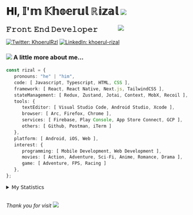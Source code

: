 <h1> 𝐇𝐢, 𝕀'𝕞 𝕂𝕙𝕠𝕖𝕣𝕦𝕝 ℝ𝕚𝕫𝕒𝕝 <img src="https://media.giphy.com/media/mGcNjsfWAjY5AEZNw6/giphy.gif" width="50"></h1>
<img align='right' src="https://media.giphy.com/media/v1.Y2lkPTc5MGI3NjExOWI2ajR2NGJubzBsZHFuaHMwajRrcDNsNXJwOG8yb3F0NjhkNXF4OSZlcD12MV9pbnRlcm5hbF9naWZfYnlfaWQmY3Q9cw/fkZukR450RQ1qnGaq9/giphy.gif" width="200">
<strong style="font-size:20px;">𝙵𝚛𝚘𝚗𝚝 𝙴𝚗𝚍 𝙳𝚎𝚟𝚎𝚕𝚘𝚙𝚎𝚛</strong>
</p></em>

[![Twitter: KhoerulRzl](https://img.shields.io/twitter/follow/KhoerulRzl?style=social)](https://twitter.com/KhoerulRzl)
[![LinkedIn: khoerul-rizal](https://img.shields.io/badge/khoerul--rizal-blue?style=flat-square&logo=Linkedin&logoColor=white&link=https://www.linkedin.com/in/khoerul-rizal/)](https://www.linkedin.com/in/khoerul-rizal/)

### <img src="https://media.giphy.com/media/VgCDAzcKvsR6OM0uWg/giphy.gif" width="50"> A little more about me...

```typescript
const rizal = {
   pronouns: "he" | "him",
   code: [ Javascript, Typescript, HTML, CSS ],
   framework: [ React, React Native, Next.js, TailwindCSS ],
   stateManagement: [ Redux, Zustand, Jotai, Context, MobX, Recoil ],
   tools: {
      textEditor: [ Visual Studio Code, Android Studio, Xcode ],
      browser: [ Arc, Firefox, Chrome ],
      services: [ Firebase, Play Console, App Store Connect, GCP ],
      others: [ Github, Postman, iTerm ]
   },
   platform: [ Android, iOS, Web ],
   interest: {
      programming: [ Mobile Development, Web Development ],
      movies: [ Action, Adventure, Sci-Fi, Anime, Romance, Drama ],
      game: [ Adventure, FPS, Racing ]
   },
};
```

<details>
  <summary>𝖬𝗒 𝖲𝗍𝖺𝗍𝗂𝗌𝗍𝗂𝖼𝗌</summary><br/>
   
<!--START_SECTION:waka-->
![Code Time](http://img.shields.io/badge/Code%20Time-415%20hrs%2041%20mins-blue)

![Profile Views](http://img.shields.io/badge/Profile%20Views-1-blue)

**🐱 My GitHub Data** 

> 📦 165.4 kB Used in GitHub's Storage 
 > 
> 💼 Opted to Hire
 > 
> 📜 31 Public Repositories 
 > 
> 🔑 7 Private Repositories 
 > 
**I'm an Early 🐤** 

```text
🌞 Morning                10801 commits       █████████░░░░░░░░░░░░░░░░   34.88 % 
🌆 Daytime                13537 commits       ███████████░░░░░░░░░░░░░░   43.72 % 
🌃 Evening                6485 commits        █████░░░░░░░░░░░░░░░░░░░░   20.94 % 
🌙 Night                  142 commits         ░░░░░░░░░░░░░░░░░░░░░░░░░   00.46 % 
```
📅 **I'm Most Productive on Tuesday** 

```text
Monday                   6104 commits        █████░░░░░░░░░░░░░░░░░░░░   19.71 % 
Tuesday                  6950 commits        ██████░░░░░░░░░░░░░░░░░░░   22.44 % 
Wednesday                5103 commits        ████░░░░░░░░░░░░░░░░░░░░░   16.48 % 
Thursday                 6002 commits        █████░░░░░░░░░░░░░░░░░░░░   19.38 % 
Friday                   4437 commits        ████░░░░░░░░░░░░░░░░░░░░░   14.33 % 
Saturday                 1040 commits        █░░░░░░░░░░░░░░░░░░░░░░░░   03.36 % 
Sunday                   1329 commits        █░░░░░░░░░░░░░░░░░░░░░░░░   04.29 % 
```


📊 **This Week I Spent My Time On** 

```text
🕑︎ Time Zone: Asia/Jakarta

💬 Programming Languages: 
TypeScript               34 hrs 42 mins      █████████████░░░░░░░░░░░░   53.13 % 
Other                    14 hrs 28 mins      ██████░░░░░░░░░░░░░░░░░░░   22.17 % 
Figma Design             6 hrs 30 mins       ██░░░░░░░░░░░░░░░░░░░░░░░   09.97 % 
JavaScript               5 hrs 22 mins       ██░░░░░░░░░░░░░░░░░░░░░░░   08.24 % 
JSON                     2 hrs 10 mins       █░░░░░░░░░░░░░░░░░░░░░░░░   03.33 % 

🔥 Editors: 
VS Code                  45 hrs 19 mins      █████████████████░░░░░░░░   69.39 % 
Slack                    9 hrs 44 mins       ████░░░░░░░░░░░░░░░░░░░░░   14.92 % 
Figma                    6 hrs 30 mins       ██░░░░░░░░░░░░░░░░░░░░░░░   09.97 % 
Terminal                 2 hrs 42 mins       █░░░░░░░░░░░░░░░░░░░░░░░░   04.14 % 
iTerm2                   44 mins             ░░░░░░░░░░░░░░░░░░░░░░░░░   01.15 % 

💻 Operating System: 
Mac                      65 hrs 18 mins      █████████████████████████   100.00 % 
```

**I Mostly Code in JavaScript** 

```text
JavaScript               42 repos            █████████████████░░░░░░░░   68.85 % 
TypeScript               12 repos            █████░░░░░░░░░░░░░░░░░░░░   19.67 % 
Go                       2 repos             █░░░░░░░░░░░░░░░░░░░░░░░░   03.28 % 
Jupyter Notebook         1 repo              ░░░░░░░░░░░░░░░░░░░░░░░░░   01.64 % 
Java                     1 repo              ░░░░░░░░░░░░░░░░░░░░░░░░░   01.64 % 
```



**Timeline**

![Lines of Code chart](https://raw.githubusercontent.com/khoerulrizal/khoerulrizal/main/assets/bar_graph.png)


 Last Updated on 01/07/2024 00:46:56 UTC
<!--END_SECTION:waka-->
</details>
<br/>

<em>Thank you for visit</em> <img src="https://media.giphy.com/media/v1.Y2lkPTc5MGI3NjExcHdvNm1qZWtjaGw0ZjdwM3Z3NnY2dHlueTVuODBta2FiY20wM2YybSZlcD12MV9pbnRlcm5hbF9naWZfYnlfaWQmY3Q9cw/tV25tpdKqdFa9x81k2/giphy.gif" width="40">
